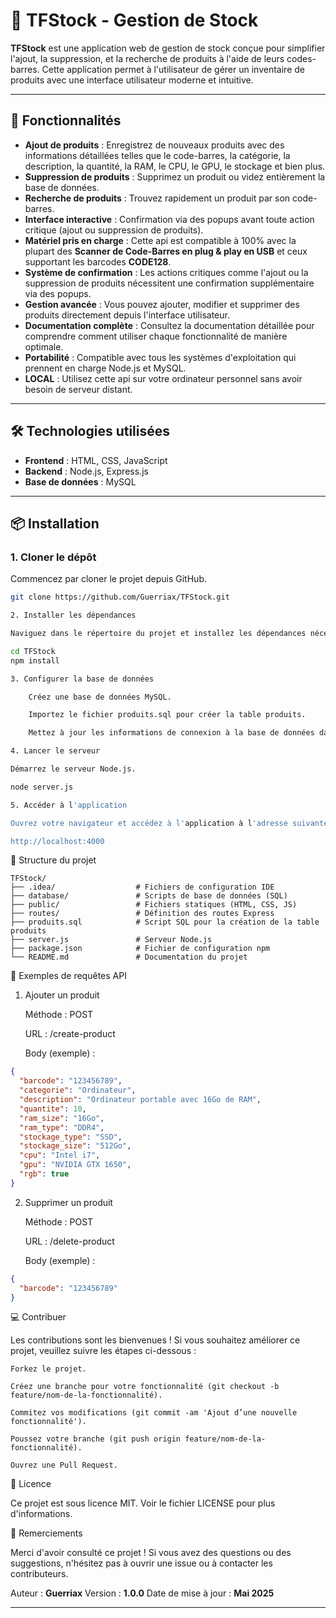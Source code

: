# 🌟 **TFStock** - Gestion de Stock

**TFStock** est une application web de gestion de stock conçue pour simplifier l'ajout, la suppression, et la recherche de produits à l'aide de leurs codes-barres. Cette application permet à l'utilisateur de gérer un inventaire de produits avec une interface utilisateur moderne et intuitive.

---

## 🚀 **Fonctionnalités**

- **Ajout de produits** : Enregistrez de nouveaux produits avec des informations détaillées telles que le code-barres, la catégorie, la description, la quantité, la RAM, le CPU, le GPU, le stockage et bien plus.
- **Suppression de produits** : Supprimez un produit ou videz entièrement la base de données.
- **Recherche de produits** : Trouvez rapidement un produit par son code-barres.
- **Interface interactive** : Confirmation via des popups avant toute action critique (ajout ou suppression de produits).
- **Matériel pris en charge** : Cette api est compatible à 100% avec la plupart des **Scanner de Code-Barres en plug & play en USB** et ceux supportant les barcodes **CODE128**.
- **Système de confirmation** : Les actions critiques comme l'ajout ou la suppression de produits nécessitent une confirmation supplémentaire via des popups.
- **Gestion avancée** : Vous pouvez ajouter, modifier et supprimer des produits directement depuis l'interface utilisateur.
- **Documentation complète** : Consultez la documentation détaillée pour comprendre comment utiliser chaque fonctionnalité de manière optimale.
- **Portabilité** : Compatible avec tous les systèmes d'exploitation qui prennent en charge Node.js et MySQL.
- **LOCAL** : Utilisez cette api sur votre ordinateur personnel sans avoir besoin de serveur distant.
---

## 🛠️ **Technologies utilisées**

- **Frontend** : HTML, CSS, JavaScript
- **Backend** : Node.js, Express.js
- **Base de données** : MySQL

---

## 📦 **Installation**

### 1. **Cloner le dépôt**

Commencez par cloner le projet depuis GitHub.

```bash
git clone https://github.com/Guerriax/TFStock.git

2. Installer les dépendances

Naviguez dans le répertoire du projet et installez les dépendances nécessaires.

cd TFStock
npm install

3. Configurer la base de données

    Créez une base de données MySQL.

    Importez le fichier produits.sql pour créer la table produits.

    Mettez à jour les informations de connexion à la base de données dans server.js.

4. Lancer le serveur

Démarrez le serveur Node.js.

node server.js

5. Accéder à l'application

Ouvrez votre navigateur et accédez à l'application à l'adresse suivante :

http://localhost:4000
```
📁 Structure du projet
```
TFStock/
├── .idea/                  # Fichiers de configuration IDE
├── database/               # Scripts de base de données (SQL)
├── public/                 # Fichiers statiques (HTML, CSS, JS)
├── routes/                 # Définition des routes Express
├── produits.sql            # Script SQL pour la création de la table produits
├── server.js               # Serveur Node.js
├── package.json            # Fichier de configuration npm
└── README.md               # Documentation du projet
```

📝 Exemples de requêtes API
1. Ajouter un produit

    Méthode : POST

    URL : /create-product

    Body (exemple) :
```json
{
  "barcode": "123456789",
  "categorie": "Ordinateur",
  "description": "Ordinateur portable avec 16Go de RAM",
  "quantite": 10,
  "ram_size": "16Go",
  "ram_type": "DDR4",
  "stockage_type": "SSD",
  "stockage_size": "512Go",
  "cpu": "Intel i7",
  "gpu": "NVIDIA GTX 1650",
  "rgb": true
}
```

2. Supprimer un produit

    Méthode : POST

    URL : /delete-product

    Body (exemple) :
```json
{
  "barcode": "123456789"
}
```

💻 Contribuer

Les contributions sont les bienvenues ! Si vous souhaitez améliorer ce projet, veuillez suivre les étapes ci-dessous :

    Forkez le projet.

    Créez une branche pour votre fonctionnalité (git checkout -b feature/nom-de-la-fonctionnalité).

    Commitez vos modifications (git commit -am 'Ajout d’une nouvelle fonctionnalité').

    Poussez votre branche (git push origin feature/nom-de-la-fonctionnalité).

    Ouvrez une Pull Request.

📄 Licence

Ce projet est sous licence MIT. Voir le fichier LICENSE pour plus d'informations.

📢 Remerciements

Merci d'avoir consulté ce projet ! Si vous avez des questions ou des suggestions, n'hésitez pas à ouvrir une issue ou à contacter les contributeurs.

Auteur : **Guerriax**
Version : **1.0.0**
Date de mise à jour : **Mai 2025**

---